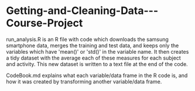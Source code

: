 # Getting-and-Cleaning-Data---Course-Project
run_analysis.R is an R file with code which downloads the samsung smartphone data, merges the training and test data, and keeps only the variables which have 'mean()' or 'std()' in the variable name. It then creates a tidy dataset with the average each of these measures for each subject and activity. This new dataset is written to a text file at the end of the code.  

CodeBook.md explains what each variable/data frame in the R code is, and how it was created by transforming another variable/data frame. 


